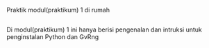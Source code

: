 Praktik modul(praktikum) 1 di rumah
##
Di modul(praktikum) 1 ini hanya berisi pengenalan dan intruksi untuk penginstalan Python dan GvRng

